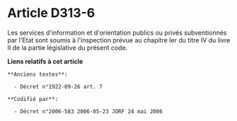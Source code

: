 # Article D313-6

Les services d'information et d'orientation publics ou privés subventionnés par l'Etat sont soumis à l'inspection prévue au
chapitre Ier du titre IV du livre II de la partie législative du présent code.

**Liens relatifs à cet article**

	**Anciens textes**:

	  - Décret n°1922-09-26 art. 7

	**Codifié par**:

	  - Décret n°2006-583 2006-05-23 JORF 24 mai 2006
